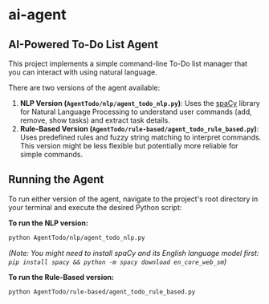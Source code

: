 # ai-agent

## AI-Powered To-Do List Agent

This project implements a simple command-line To-Do list manager that you can interact with using natural language.

There are two versions of the agent available:

1.  **NLP Version (`AgentTodo/nlp/agent_todo_nlp.py`)**: Uses the [spaCy](https://spacy.io/) library for Natural Language Processing to understand user commands (add, remove, show tasks) and extract task details.
2.  **Rule-Based Version (`AgentTodo/rule-based/agent_todo_rule_based.py`)**: Uses predefined rules and fuzzy string matching to interpret commands. This version might be less flexible but potentially more reliable for simple commands.

## Running the Agent

To run either version of the agent, navigate to the project's root directory in your terminal and execute the desired Python script:

**To run the NLP version:**

```bash
python AgentTodo/nlp/agent_todo_nlp.py
```

*(Note: You might need to install spaCy and its English language model first: `pip install spacy && python -m spacy download en_core_web_sm`)*

**To run the Rule-Based version:**

```bash
python AgentTodo/rule-based/agent_todo_rule_based.py
```

